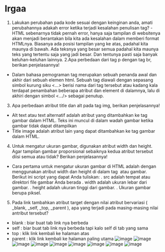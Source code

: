 # Irgaa
1. Lakukan perubahan pada kode sesuai dengan keinginan anda, amati perubahannya adakah error ketika terjadi kesalahan penulisan tag?
-HTML sebenarnya tidak pernah error, hanya saja tampilan di websitenya akan menjadi berantakan bila kita ada kesalahan dalam memberi format HTMLnya. Biasanya ada posisi tampilan yang ke atas, padahal kita maunya di bawah. Ada teksnya yang besar semua padahal kita maunya teks yang tertentu saja yang jadi besar. Dan tentunya pasti saja banyak keluhan-keluhan lainnya.
2.Apa perbedaan dari tag p dengan tag br, berikan penjelasannya!
- Dalam bahasa pemograman tag merupakan sebuah penanda awal dan akhir dari sebuah elemen html. Sebuah tag diawali dengan sepasang simbol kurung siku <...> berisi nama dari tag tersebut atau kadang kala terdapat penambahan beberapa atribut dan element di dalamnya, lalu di akhiri dengan simbol <.../> sebagai penutup.
3. Apa perbedaan atribut title dan alt pada tag img, berikan penjelasannya!
- Alt text atau text alternatif adalah atribut yang ditambahkan ke tag gambar dalam HTML. Teks ini muncul di dalam wadah gambar ketika gambar tidak dapat ditampilkan
- Title image adalah atribut lain yang dapat ditambahkan ke tag gambar dalam HTML.
4. Untuk mengatur ukuran gambar, digunakan atribut width dan height. Agar tampilan gambar proporsional sebaiknya kedua atribut tersebut diisi semua atau tidak? Berikan penjelasannya!
- Cara pertama untuk mengatur ukuran gambar di HTML adalah dengan menggunakan atribut width dan height di dalam tag <img> atau gambar. Berikut ini script yang dapat Anda tuliskan:
. src adalah tempat atau direktori file gambar Anda berada
. width adalah ukuran lebar dari gambar.
. height adalah ukuran tinggi dari gambar.
. Ukuran gambar berupa piksel.
5. Pada link tambahkan atribut target dengan nilai atribut bervariasi ( _blank, _self, _top, _parent ), apa yang terjadi pada masing-masing nilai antribut tersebut?
- blank : biar buat tab link nya berbeda
- self : biar buat tab link nya berbeda tapi kalo self di tab yang sama 
- top : klik link kembali ke halaman atas
- parent : klik link kembali ke halaman paling utama 
![image](https://user-images.githubusercontent.com/101645216/158394197-07515397-650d-40d6-8bce-b8574e9f3155.png)
![image](https://user-images.githubusercontent.com/101645216/158394257-a7e5a34b-fe0f-4b62-8240-88bc2bc43c4b.png)
![image](https://user-images.githubusercontent.com/101645216/158394337-a1effb79-b724-4754-85a2-1544d5073cba.png)
![image](https://user-images.githubusercontent.com/101645216/158394408-3da3f813-45e8-40f5-9343-4fd7d487a18f.png)
![image](https://user-images.githubusercontent.com/101645216/158394480-9a549f8d-068f-46ff-8a06-aedd8078dd7e.png)
![image](https://user-images.githubusercontent.com/101645216/158394538-122fcbc0-ada2-476c-bcd6-62e19971d348.png)
![image](https://user-images.githubusercontent.com/101645216/158394567-d88728dc-e819-4fd2-abe0-49981d9c9c2a.png)
![image](https://user-images.githubusercontent.com/101645216/158394641-5745f51c-ecea-40e4-a670-86da6bb5d9e3.png)
![image](https://user-images.githubusercontent.com/101645216/158394670-4c219fbb-c1af-4b6f-9804-951eb8131651.png)
